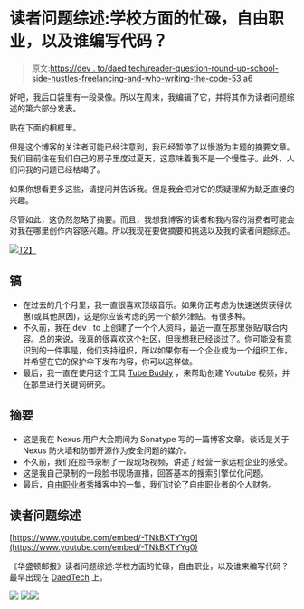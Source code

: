 # 读者问题综述:学校方面的忙碌，自由职业，以及谁编写代码？

> 原文:[https://dev . to/daed tech/reader-question-round-up-school-side-hustles-freelancing-and-who-writing-the-code-53 a6](https://dev.to/daedtech/reader-question-round-up-school-side-hustles-freelancing-and-who-writes-the-code-53a6)

好吧，我后口袋里有一段录像。所以在周末，我编辑了它，并将其作为读者问题综述的第六部分发表。

贴在下面的相框里。

但是这个博客的关注者可能已经注意到，我已经暂停了以慢游为主题的摘要文章。我们目前住在我们自己的房子里度过夏天，这意味着我不是一个慢性子。此外，人们问我的问题已经枯竭了。

如果你想看更多这些，请提问并告诉我。但是我会把对它的质疑理解为缺乏直接的兴趣。

尽管如此，这仍然忽略了摘要。而且，我想我博客的读者和我内容的消费者可能会对我在哪里创作内容感兴趣。所以我现在要做摘要和挑选以及我的读者问题综述。

[![](../Images/63c7a4d7c19fb909873b4bff957e1be5.png)T2】](https://daedtech.com/wp-content/uploads/2017/04/cowboy-e1553657203492.jpg)

## [](#picks)镐

*   在过去的几个月里，我一直很喜欢顶级音乐。如果你正考虑为快速送货获得优惠(或其他原因)，这是你应该考虑的另一个额外津贴。有很多种。
*   不久前，我在 dev . to 上创建了一个个人资料，最近一直在那里张贴/联合内容。总的来说，我真的很喜欢这个社区，但我想我已经谈过了。你可能没有意识到的一件事是，他们支持组织，所以如果你有一个企业或为一个组织工作，并希望在它的保护伞下发布内容，你可以这样做。
*   最后，我一直在使用这个工具 [Tube Buddy](https://www.tubebuddy.com/) ，来帮助创建 Youtube 视频，并在那里进行关键词研究。

## [](#the-digest)摘要

*   这是我在 Nexus 用户大会期间为 Sonatype 写的一篇博客文章。谈话是关于 Nexus 防火墙和防御开源作为安全问题的媒介。
*   不久前，我们在脸书录制了一段现场视频，讲述了经营一家远程企业的感受。
*   这是我自己录制的一段脸书现场直播，回答基本的搜索引擎优化问题。
*   最后，[自由职业者秀](https://devchat.tv/freelancers/tfs-336-personal-finance-for-freelancers/)播客中的一集，我们讨论了自由职业者的个人财务。

## [](#the-reader-question-roundup)读者问题综述

[https://www.youtube.com/embed/-TNkBXTYYg0](https://www.youtube.com/embed/-TNkBXTYYg0)

《华盛顿邮报》读者问题综述:学校方面的忙碌，自由职业，以及谁来编写代码？最早出现在 [DaedTech](http://feeds.feedblitz.com/~/t/0/0/daedtech/www/~https://daedtech.com) 上。

[![](../Images/f4f2f785f5154fc2c88b3988f91cd238.png)](https://res.cloudinary.com/practicaldev/image/fetch/s--JAgEZYUO--/c_limit%2Cf_auto%2Cfl_progressive%2Cq_auto%2Cw_880/https://feeds.feedblitz.com/%257E/i/605069288/0/daedtech/www)
[![](../Images/24ec12dc49a4f166881c93dd32c0626c.png)](https://feeds.feedblitz.com/_/19/605069288/daedtech/www)[![](../Images/ce9a1f832dec4c2ede5f61841b9a69bf.png)](https://feeds.feedblitz.com/_/20/605069288/daedtech/www)